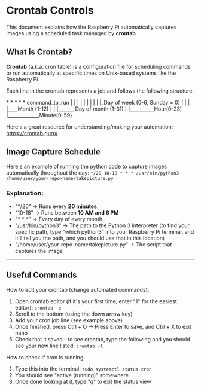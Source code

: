 # Crontab Controls

This document explains how the Raspberry Pi automatically captures images using a scheduled task managed by **crontab**

## What is Crontab?

**Crontab** (a.k.a. cron table) is a configuration file for scheduling commands to run automatically at specific times on Unix-based systems like the Raspberry Pi. 

Each line in the crontab represents a job and follows the following structure:

\* \* \* \* \* command_to_run
| | | | |
| | | | |_Day of week (0-6, Sunday = 0)
| | | |____Month (1-12)
| | |_______Day of month (1-31)
| |__________Hour(0-23)
|_____________Minute(0-59)

Here's a great resource for understanding/making your automation: https://crontab.guru/

## Image Capture Schedule

Here's an example of running the python code to capture images automatically throughout the day:
`*/20 10-18 * * * /usr/bin/python3 /home/user/your-repo-name/takepicture.py`

### Explanation:
- "*/20" → Runs every **20 minutes**
- "10-18" → Runs between **10 AM and 6 PM**
- "\* \* \*" → Every day of every month
- "/usr/bin/python3" → The path to the Python 3 interpreter (to find your specific path, type "which python3" into your Raspberry Pi terminal, and it'll tell you the path, and you should use that in this location)
- "/home/user/your-repo-name/takepicture.py" → The script that captures the image

---

## Useful Commands

How to edit your crontab (change automated commands):
1. Open crontab editor (if it's your first time, enter "1" for the easiest editor):
    `crontab -e`
2. Scroll to the bottom (using the down arrow key)
3. Add your cron job line (see example above)
4. Once finished, press Ctrl + O → Press Enter to save, and Ctrl + X to exit nano
5. Check that it saved - to see crontab, type the following and you should see your new line listed:
    `crontab -l`

How to check if cron is running:
1. Type this into the terminal: 
    `sudo systemctl status cron`
2. You should see "active (running)" somewhere
3. Once done looking at it, type "q" to exit the status view